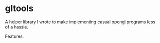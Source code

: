 # gltools
A helper library I wrote to make implementing casual opengl programs less of a hassle.

Features:
